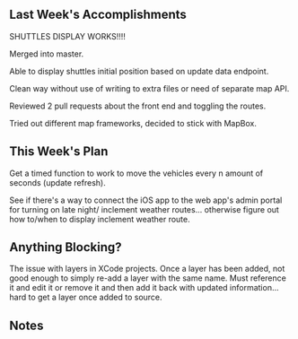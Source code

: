 ## Last Week's Accomplishments

SHUTTLES DISPLAY WORKS!!!! 

Merged into master.

Able to display shuttles initial position based on update data endpoint.

Clean way without use of writing to extra files or need of separate map API.

Reviewed 2 pull requests about the front end and toggling the routes.

Tried out different map frameworks, decided to stick with MapBox.


## This Week's Plan

Get a timed function to work to move the vehicles every n amount of seconds (update
refresh). 

See if there's a way to connect the iOS app to the web app's admin portal for 
turning on late night/ inclement weather routes... otherwise figure out how to/when to
display inclement weather route.

## Anything Blocking?

The issue with layers in XCode projects. Once a layer has been added, not good enough to
simply re-add a layer with the same name. Must reference it and edit it or remove it
and then add it back with updated information... hard to get a layer once added to 
source.




## Notes





